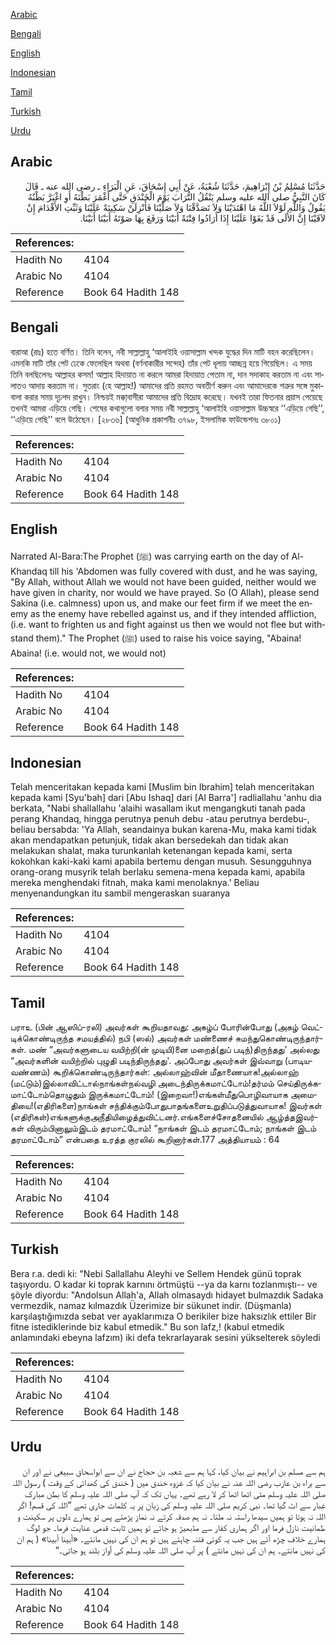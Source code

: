 [Arabic](#arabic)

[Bengali](#bengali)

[English](#english)

[Indonesian](#indonesian)

[Tamil](#tamil)

[Turkish](#turkish)

[Urdu](#urdu)

## Arabic


<div dir="rtl" lang="ar" style={{fontSize:'larger',backgroundColor:'#f8f9fa',padding:20}}>
حَدَّثَنَا مُسْلِمُ بْنُ إِبْرَاهِيمَ، حَدَّثَنَا شُعْبَةُ، عَنْ أَبِي إِسْحَاقَ، عَنِ الْبَرَاءِ ـ رضى الله عنه ـ قَالَ كَانَ النَّبِيُّ صلى الله عليه وسلم يَنْقُلُ التُّرَابَ يَوْمَ الْخَنْدَقِ حَتَّى أَغْمَرَ بَطْنَهُ أَوِ اغْبَرَّ بَطْنُهُ يَقُولُ وَاللَّهِ لَوْلاَ اللَّهُ مَا اهْتَدَيْنَا وَلاَ تَصَدَّقْنَا وَلاَ صَلَّيْنَا فَأَنْزِلَنْ سَكِينَةً عَلَيْنَا وَثَبِّتِ الأَقْدَامَ إِنْ لاَقَيْنَا إِنَّ الأُلَى قَدْ بَغَوْا عَلَيْنَا إِذَا أَرَادُوا فِتْنَةً أَبَيْنَا وَرَفَعَ بِهَا صَوْتَهُ أَبَيْنَا أَبَيْنَا‏.‏
</div>
<div style={{backgroundColor:'#f8f9fa',padding:20, marginBottom: 10}}><table> <thead> <tr> <th>References:</th> <th></th> </tr> </thead> <tbody><tr><td>Hadith No</td><td>4104</td></tr><tr><td>Arabic No</td><td>4104</td></tr><tr><td>Reference</td><td>Book 64 Hadith 148</td></tr></tbody></table></div>

## Bengali


<div dir="ltr" lang="bn" style={{fontSize:'larger',backgroundColor:'#f8f9fa',padding:20}}>
বারাআ (রাঃ) হতে বর্ণিত। তিনি বলেন, নবী সাল্লাল্লাহু ‘আলাইহি ওয়াসাল্লাম খন্দক যুদ্ধের দিন মাটি বহন করেছিলেন। এমনকি মাটি তাঁর পেট ঢেকে ফেলেছিল অথবা (বর্ণনাকারীর সন্দেহ) তাঁর পেট ধূলায় আচ্ছন্ন হয়ে গিয়েছিল। এ সময় তিনি বলছিলেনঃ আল্লাহর কসম! আল্লাহ হিদায়াত না করলে আমরা হিদায়াত পেতাম না, দান সদাকাহ করতাম না এবং সালাতও আদায় করতাম না। সুতরাং (হে আল্লাহ!) আমাদের প্রতি রহমত অবতীর্ণ করুন এবং আমাদেরকে শত্রুর সঙ্গে মুকাবালা করার সময় দৃঢ়পদ রাখুন। নিশ্চয়ই মক্কা্বাসীরা আমাদের প্রতি বিদ্রোহ করেছে। যখনই তারা ফিতনার প্রয়াস পেয়েছে তখনই আমরা এড়িয়ে গেছি। শেষের কথাগুলো বলার সময় নবী সাল্লাল্লাহু ‘আলাইহি ওয়াসাল্লাম উচ্চস্বরে ‘‘এড়িয়ে গেছি’’, ‘‘এড়িয়ে গেছি’’ বলে উঠেছেন। [২৮৩৬] (আধুনিক প্রকাশনীঃ ৩৭৯৮, ইসলামিক ফাউন্ডেশনঃ ৩৮০১)
</div>
<div style={{backgroundColor:'#f8f9fa',padding:20, marginBottom: 10}}><table> <thead> <tr> <th>References:</th> <th></th> </tr> </thead> <tbody><tr><td>Hadith No</td><td>4104</td></tr><tr><td>Arabic No</td><td>4104</td></tr><tr><td>Reference</td><td>Book 64 Hadith 148</td></tr></tbody></table></div>

## English


<div dir="ltr" lang="en" style={{fontSize:'larger',backgroundColor:'#f8f9fa',padding:20}}>
Narrated Al-Bara:The Prophet (ﷺ) was carrying earth on the day of Al-Khandaq till his 'Abdomen was fully covered with dust, and he was saying, "By Allah, without Allah we would not have been guided, neither would we have given in charity, nor would we have prayed. So (O Allah), please send Sakina (i.e. calmness) upon us, and make our feet firm if we meet the enemy as the enemy have rebelled against us, and if they intended affliction, (i.e. want to frighten us and fight against us then we would not flee but withstand them)." The Prophet (ﷺ) used to raise his voice saying, "Abaina! Abaina! (i.e. would not, we would not)
</div>
<div style={{backgroundColor:'#f8f9fa',padding:20, marginBottom: 10}}><table> <thead> <tr> <th>References:</th> <th></th> </tr> </thead> <tbody><tr><td>Hadith No</td><td>4104</td></tr><tr><td>Arabic No</td><td>4104</td></tr><tr><td>Reference</td><td>Book 64 Hadith 148</td></tr></tbody></table></div>

## Indonesian


<div dir="ltr" lang="id" style={{fontSize:'larger',backgroundColor:'#f8f9fa',padding:20}}>
Telah menceritakan kepada kami [Muslim bin Ibrahim] telah menceritakan kepada kami [Syu'bah] dari [Abu Ishaq] dari [Al Barra'] radliallahu 'anhu dia berkata, "Nabi shallallahu 'alaihi wasallam ikut mengangkuti tanah pada perang Khandaq, hingga perutnya penuh debu -atau perutnya berdebu-, beliau bersabda: 'Ya Allah, seandainya bukan karena-Mu, maka kami tidak akan mendapatkan petunjuk, tidak akan bersedekah dan tidak akan melakukan shalat, maka turunkanlah ketenangan kepada kami, serta kokohkan kaki-kaki kami apabila bertemu dengan musuh. Sesungguhnya orang-orang musyrik telah berlaku semena-mena kepada kami, apabila mereka menghendaki fitnah, maka kami menolaknya.' Beliau menyenandungkan itu sambil mengeraskan suaranya
</div>
<div style={{backgroundColor:'#f8f9fa',padding:20, marginBottom: 10}}><table> <thead> <tr> <th>References:</th> <th></th> </tr> </thead> <tbody><tr><td>Hadith No</td><td>4104</td></tr><tr><td>Arabic No</td><td>4104</td></tr><tr><td>Reference</td><td>Book 64 Hadith 148</td></tr></tbody></table></div>

## Tamil


<div dir="ltr" lang="ta" style={{fontSize:'larger',backgroundColor:'#f8f9fa',padding:20}}>
பராஉ (பின் ஆஸிப்-ரலி) அவர்கள் கூறியதாவது: அகழ்ப் போரின்போது (அகழ் வெட்டிக்கொண்டிருந்த சமயத்தில்) நபி (ஸல்) அவர்கள் மண்ணைச் சுமந்துகொண்டிருந்தார்கள். மண் “அவர்களுடைய வயிற்றி(ன் முடியி)னை மறைத்(துப் படிந்)திருந்தது' அல்லது “அவர்களின் வயிற்றில் புழுதி படிந்திருந்தது'. அப்போது அவர்கள் இவ்வாறு (பாடியவண்ணம்) கூறிக்கொண்டிருந்தார்கள்: அல்லாஹ்வின் மீதாணையாக!அல்லாஹ் (மட்டும்)இல்லாவிட்டால்நாங்கள்நல்வழி அடைந்திருக்கமாட்டோம்!தர்மம் செய்திருக்கமாட்டோம்தொழுதும் இருக்கமாட்டோம்! (இறைவா!)எங்கள்மீதுபொழிவாயாக அமைதியை!(எதிரிகளை)நாங்கள் சந்திக்கும்போதுபாதங்களைஉறுதிப்படுத்துவாயாக! இவர்கள் (எதிரிகள்)எங்களுக்குஅநீதியிழைத்துவிட்டனர்.எங்களைச்சோதனையில் ஆழ்த்தஇவர்கள் விரும்பினாலும்இடம் தரமாட்டோம்! “நாங்கள் இடம் தரமாட்டோம்; நாங்கள் இடம் தரமாட்டோம்” என்பதை உரத்த குரலில் கூறினார்கள்.177 அத்தியாயம் : 64
</div>
<div style={{backgroundColor:'#f8f9fa',padding:20, marginBottom: 10}}><table> <thead> <tr> <th>References:</th> <th></th> </tr> </thead> <tbody><tr><td>Hadith No</td><td>4104</td></tr><tr><td>Arabic No</td><td>4104</td></tr><tr><td>Reference</td><td>Book 64 Hadith 148</td></tr></tbody></table></div>

## Turkish


<div dir="ltr" lang="tr" style={{fontSize:'larger',backgroundColor:'#f8f9fa',padding:20}}>
Bera r.a. dedi ki: "Nebi Sallallahu Aleyhi ve Sellem Hendek günü toprak taşıyordu. O kadar ki toprak karnını örtmüştü --ya da karnı tozlanmıştı-- ve şöyle diyordu: "Andolsun Allah'a, Allah olmasaydı hidayet bulmazdık Sadaka vermezdik, namaz kılmazdık Üzerimize bir sükunet indir. (Düşmanla) karşılaştığımızda sebat ver ayaklarımıza O berikiler bize haksızlık ettiler Bir fitne istediklerinde biz kabul etmedik." Bu son lafz,! (kabul etmedik anlamındaki ebeyna lafzım) iki defa tekrarlayarak sesini yükselterek söyledi
</div>
<div style={{backgroundColor:'#f8f9fa',padding:20, marginBottom: 10}}><table> <thead> <tr> <th>References:</th> <th></th> </tr> </thead> <tbody><tr><td>Hadith No</td><td>4104</td></tr><tr><td>Arabic No</td><td>4104</td></tr><tr><td>Reference</td><td>Book 64 Hadith 148</td></tr></tbody></table></div>

## Urdu


<div dir="rtl" lang="ur" style={{fontSize:'larger',backgroundColor:'#f8f9fa',padding:20}}>
ہم سے مسلم بن ابراہیم نے بیان کیا، کہا ہم سے شعبہ بن حجاج نے ان سے ابواسحاق سبیعی نے اور ان سے براء بن عازب رضی اللہ عنہ نے بیان کیا کہ غزوہ خندق میں ( خندق کی کھدائی کے وقت ) رسول اللہ صلی اللہ علیہ وسلم مٹی اٹھا اٹھا کر لا رہے تھے۔ یہاں تک کہ آپ صلی اللہ علیہ وسلم کا بطن مبارک غبار سے اٹ گیا تھا۔ نبی کریم صلی اللہ علیہ وسلم کی زبان پر یہ کلمات جاری تھے ”اللہ کی قسم! اگر اللہ نہ ہوتا تو ہمیں سیدھا راستہ نہ ملتا۔ نہ ہم صدقہ کرتے نہ نماز پڑھتے پس تو ہمارے دلوں پر سکینت و طمانیت نازل فرما اور اگر ہماری کفار سے مڈبھیڑ ہو جائے تو ہمیں ثابت قدمی عنایت فرما۔ جو لوگ ہمارے خلاف چڑھ آئے ہیں جب یہ کوئی فتنہ چاہتے ہیں تو ہم ان کی نہیں مانتے۔ «أبينا أبينا» ( ہم ان کی نہیں مانتے۔ ہم ان کی نہیں مانتے ) پر آپ صلی اللہ علیہ وسلم کی آواز بلند ہو جاتی۔“
</div>
<div style={{backgroundColor:'#f8f9fa',padding:20, marginBottom: 10}}><table> <thead> <tr> <th>References:</th> <th></th> </tr> </thead> <tbody><tr><td>Hadith No</td><td>4104</td></tr><tr><td>Arabic No</td><td>4104</td></tr><tr><td>Reference</td><td>Book 64 Hadith 148</td></tr></tbody></table></div>